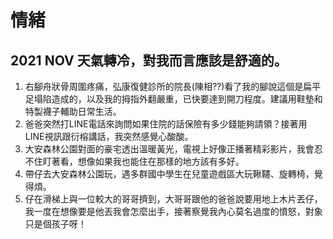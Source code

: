 # 情緒

## 2021 NOV 天氣轉冷，對我而言應該是舒適的。

1. 右腳舟狀骨周圍疼痛，弘康復健診所的院長(陳相??)看了我的腳說這個是扁平足塌陷造成的，以及我的拇指外翻嚴重，已快要達到開刀程度。建議用鞋墊和特製襪子輔助日常生活。
2. 爸爸突然打LINE電話來詢問如果住院的話保險有多少錢能夠請領？接著用LINE視訊跟衍榕講話，我突然感覺心酸酸。
3. 大安森林公園對面的豪宅透出溫暖黃光，電視上好像正播著精彩影片，我會忍不住盯著看，想像如果我也能住在那樣的地方該有多好。
4. 帶仔去大安森林公園玩，遇多群國中學生在兒童遊戲區大玩鞦韆、旋轉椅，覺得煩。
5. 仔在滑梯上與一位較大的哥哥擠到，大哥哥跟他的爸爸說要用地上木片丟仔，我一度在想像要是他丟我會怎麼出手，接著察覺我內心莫名過度的憤怒，對象只是個孩子呀！